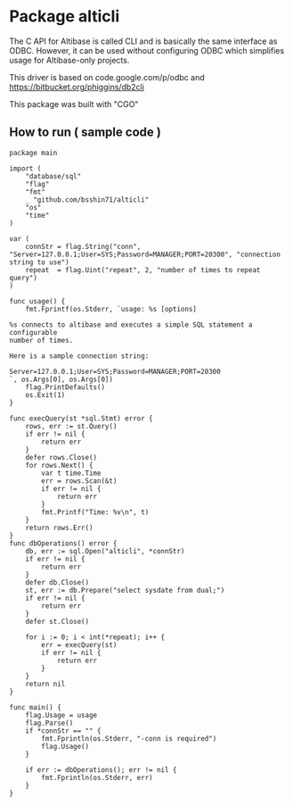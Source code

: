 # Package alticli
The C API for Altibase is called CLI and is basically the same interface as ODBC. However, it can be used without configuring ODBC which simplifies usage for Altibase-only projects.

This driver is based on code.google.com/p/odbc  and https://bitbucket.org/phiggins/db2cli

This package was built with "CGO"


## How to run ( sample code )
```
package main

import (
    "database/sql"
    "flag"
    "fmt"
    _ "github.com/bsshin71/alticli"
    "os"
    "time"
)

var (
    connStr = flag.String("conn", "Server=127.0.0.1;User=SYS;Password=MANAGER;PORT=20300", "connection string to use")
    repeat  = flag.Uint("repeat", 2, "number of times to repeat query")
)

func usage() {
    fmt.Fprintf(os.Stderr, `usage: %s [options]

%s connects to altibase and executes a simple SQL statement a configurable
number of times.

Here is a sample connection string:

Server=127.0.0.1;User=SYS;Password=MANAGER;PORT=20300
`, os.Args[0], os.Args[0])
    flag.PrintDefaults()
    os.Exit(1)
}

func execQuery(st *sql.Stmt) error {
    rows, err := st.Query()
    if err != nil {
        return err 
    }   
    defer rows.Close()
    for rows.Next() {
        var t time.Time
        err = rows.Scan(&t)
        if err != nil {
            return err 
        }   
        fmt.Printf("Time: %v\n", t)
    }   
    return rows.Err()
}
func dbOperations() error {
    db, err := sql.Open("alticli", *connStr)
    if err != nil {
        return err
    }
    defer db.Close()
    st, err := db.Prepare("select sysdate from dual;")
    if err != nil {
        return err
    }
    defer st.Close()

    for i := 0; i < int(*repeat); i++ {
        err = execQuery(st)
        if err != nil {
            return err
        }
    }
    return nil
}

func main() {
    flag.Usage = usage
    flag.Parse()
    if *connStr == "" {
        fmt.Fprintln(os.Stderr, "-conn is required")
        flag.Usage()
    }

    if err := dbOperations(); err != nil {
        fmt.Fprintln(os.Stderr, err)
    }
}

```

